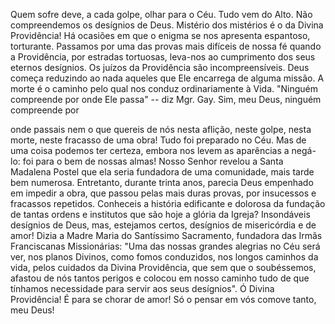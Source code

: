 
Quem sofre deve, a cada golpe, olhar para o Céu. Tudo vem do Alto. Não compreendemos os desígnios de Deus. Mistério dos mistérios é o da Divina Providência! Há ocasiões em que o enigma se nos apresenta espantoso, torturante. Passamos por uma das provas mais difíceis de nossa fé quando a Providência, por estradas tortuosas, leva-nos ao cumprimento dos seus eternos desígnios. Os juízos da Providência são incompreensíveis. Deus começa reduzindo ao nada aqueles que Ele encarrega de alguma missão. A morte é o caminho pelo qual nos conduz ordinariamente à Vida. "Ninguém compreende por onde Ele passa" -- diz Mgr. Gay. Sim, meu Deus, ninguém compreende por

onde passais nem o que quereis de nós nesta aflição, neste golpe, nesta morte, neste fracasso de uma obra! Tudo foi preparado no Céu. Mas de uma coisa podemos ter certeza, embora nos levem as aparências a negá-lo: foi para o bem de nossas almas! Nosso Senhor revelou a Santa Madalena Postel que ela seria fundadora de uma comunidade, mais tarde bem numerosa. Entretanto, durante trinta anos, parecia Deus empenhado em impedir a obra, que passou pelas mais duras provas, por insucessos e fracassos repetidos. Conheceis a história edificante e dolorosa da fundação de tantas ordens e institutos que são hoje a glória da Igreja? Insondáveis desígnios de Deus, mas, estejamos certos, desígnios de misericórdia e de amor! Dizia a Madre Maria do Santíssimo Sacramento, fundadora das Irmãs Franciscanas Missionárias: "Uma das nossas grandes alegrias no Céu será ver, nos planos Divinos, como fomos conduzidos, nos longos caminhos da vida, pelos cuidados da Divina Providência, que sem que o soubéssemos, afastou de nós tantos perigos e colocou em nosso caminho tudo de que tínhamos necessidade para servir aos seus desígnios". Ó Divina Providência! É para se chorar de amor! Só o pensar em vós comove tanto, meu Deus!

